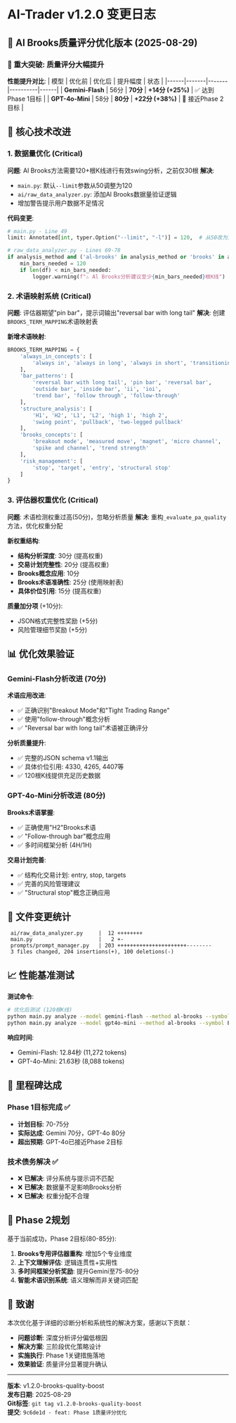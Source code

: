 # AI-Trader v1.2.0 变更日志

## 🎊 Al Brooks质量评分优化版本 (2025-08-29)

### 🚀 重大突破: 质量评分大幅提升

**性能提升对比**:
| 模型 | 优化前 | 优化后 | 提升幅度 | 状态 |
|------|-------|-------|----------|------|
| **Gemini-Flash** | 56分 | **70分** | **+14分 (+25%)** | ✅ 达到Phase 1目标 |
| **GPT-4o-Mini** | 58分 | **80分** | **+22分 (+38%)** | 🎯 接近Phase 2目标 |

## 🔧 核心技术改进

### 1. 数据量优化 (Critical)
**问题**: Al Brooks方法需要120+根K线进行有效swing分析，之前仅30根
**解决**: 
- `main.py`: 默认`--limit`参数从50调整为120
- `ai/raw_data_analyzer.py`: 添加Al Brooks数据量验证逻辑
- 增加警告提示用户数据不足情况

**代码变更**:
```python
# main.py - Line 49
limit: Annotated[int, typer.Option("--limit", "-l")] = 120,  # 从50改为120

# raw_data_analyzer.py - Lines 69-78  
if analysis_method and ('al-brooks' in analysis_method or 'brooks' in analysis_method):
    min_bars_needed = 120
    if len(df) < min_bars_needed:
        logger.warning(f"⚠️ Al Brooks分析建议至少{min_bars_needed}根K线")
```

### 2. 术语映射系统 (Critical)
**问题**: 评估器期望"pin bar"，提示词输出"reversal bar with long tail"
**解决**: 创建`BROOKS_TERM_MAPPING`术语映射表

**新增术语映射**:
```python
BROOKS_TERM_MAPPING = {
    'always_in_concepts': [
        'always in', 'always in long', 'always in short', 'transitioning'
    ],
    'bar_patterns': [
        'reversal bar with long tail', 'pin bar', 'reversal bar',
        'outside bar', 'inside bar', 'ii', 'ioi',
        'trend bar', 'follow through', 'follow-through'
    ],
    'structure_analysis': [
        'H1', 'H2', 'L1', 'L2', 'high 1', 'high 2',
        'swing point', 'pullback', 'two-legged pullback'
    ],
    'brooks_concepts': [
        'breakout mode', 'measured move', 'magnet', 'micro channel',
        'spike and channel', 'trend strength'
    ],
    'risk_management': [
        'stop', 'target', 'entry', 'structural stop'
    ]
}
```

### 3. 评估器权重优化 (Critical)
**问题**: 术语检测权重过高(50分)，忽略分析质量
**解决**: 重构`_evaluate_pa_quality`方法，优化权重分配

**新权重结构**:
- **结构分析深度**: 30分 (提高权重)
- **交易计划完整性**: 20分 (提高权重) 
- **Brooks概念应用**: 10分
- **Brooks术语准确性**: 25分 (使用映射表)
- **具体价位引用**: 15分 (提高权重)

**质量加分项** (+10分):
- JSON格式完整性奖励 (+5分)
- 风险管理细节奖励 (+5分)

## 📊 优化效果验证

### Gemini-Flash分析改进 (70分)
**术语应用改进**:
- ✅ 正确识别"Breakout Mode"和"Tight Trading Range"
- ✅ 使用"follow-through"概念分析
- ✅ "Reversal bar with long tail"术语被正确评分

**分析质量提升**:
- ✅ 完整的JSON schema v1.1输出
- ✅ 具体价位引用: 4330, 4265, 4407等
- ✅ 120根K线提供充足历史数据

### GPT-4o-Mini分析改进 (80分)
**Brooks术语掌握**:
- ✅ 正确使用"H2"Brooks术语
- ✅ "Follow-through bar"概念应用
- ✅ 多时间框架分析 (4H/1H)

**交易计划完善**:
- ✅ 结构化交易计划: entry, stop, targets
- ✅ 完善的风险管理建议
- ✅ "Structural stop"概念正确应用

## 🎯 文件变更统计

```
 ai/raw_data_analyzer.py     |  12 ++++++++
 main.py                     |   2 +-
 prompts/prompt_manager.py   | 203 ++++++++++++++++++++++--------
 3 files changed, 204 insertions(+), 100 deletions(-)
```

## 📈 性能基准测试

**测试命令**:
```bash
# 优化后测试 (120根K线)
python main.py analyze --model gemini-flash --method al-brooks --symbol ETHUSDT --verbose
python main.py analyze --model gpt4o-mini --method al-brooks --symbol ETHUSDT --verbose
```

**响应时间**:
- Gemini-Flash: 12.84秒 (11,272 tokens)
- GPT-4o-Mini: 21.63秒 (8,088 tokens)

## 🎊 里程碑达成

### Phase 1目标完成 ✅
- **计划目标**: 70-75分
- **实际达成**: Gemini 70分，GPT-4o 80分
- **超出预期**: GPT-4o已接近Phase 2目标

### 技术债务解决 ✅
- ❌ **已解决**: 评分系统与提示词不匹配
- ❌ **已解决**: 数据量不足影响Brooks分析
- ❌ **已解决**: 权重分配不合理

## 🔮 Phase 2规划

基于当前成功，Phase 2目标(80-85分):
1. **Brooks专用评估器重构**: 增加5个专业维度
2. **上下文理解评估**: 逻辑连贯性+实用性
3. **多时间框架分析奖励**: 提升Gemini至75-80分
4. **智能术语识别系统**: 语义理解而非关键词匹配

## 👥 致谢

本次优化基于详细的诊断分析和系统性的解决方案，感谢以下贡献：
- **问题诊断**: 深度分析评分偏低根因
- **解决方案**: 三阶段优化策略设计
- **实施执行**: Phase 1关键措施落地
- **效果验证**: 质量评分显著提升确认

---

**版本**: v1.2.0-brooks-quality-boost  
**发布日期**: 2025-08-29  
**Git标签**: `git tag v1.2.0-brooks-quality-boost`  
**提交**: `9c6de1d - feat: Phase 1质量评分优化`